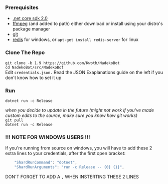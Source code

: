 ### Prerequisites  
- [.net core sdk 2.0][.netcore]  
- [ffmpeg][ffmpeg] (and added to path) either download or install using your distro's package manager  
- [git][git]
- [redis][redis] for windows, or `apt-get install redis-server` for linux

### Clone The Repo
`git clone -b 1.9 https://github.com/Kwoth/NadekoBot`  
`cd NadekoBot/src/NadekoBot`  
Edit `credentials.json.` Read the JSON Exaplanations guide on the left if you don't know how to set it up   

### Run
`dotnet run -c Release`  

*when you decide to update in the future (might not work if you've made custom edits to the source, make sure you know how git works)*  
`git pull`  
`dotnet run -c Release`

### !!! NOTE FOR WINDOWS USERS  !!!
If you're running from source on windows, you will have to add these 2 extra lines to your credentials, after the first open bracket:
```js
    "ShardRunCommand": "dotnet",
    "ShardRunArguments": "run -c Release -- {0} {1}",
```
DON'T FORGET TO ADD A `,` WHEN INSTERTING THESE 2 LINES

[.netcore]: https://www.microsoft.com/net/download/core#/sdk
[ffmpeg]: http://ffmpeg.zeranoe.com/builds/
[git]: https://git-scm.com/downloads
[redis]: https://github.com/MicrosoftArchive/redis/releases/latest